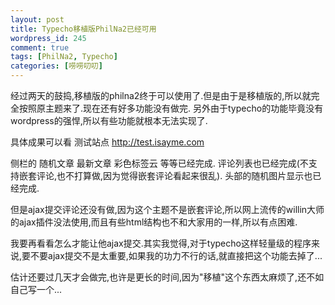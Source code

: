 ```yaml
--- 
layout: post
title: Typecho移植版PhilNa2已经可用
wordpress_id: 245
comment: true
tags: [PhilNa2, Typecho]
categories: [唠唠叨叨]
---
```

经过两天的鼓捣,移植版的philna2终于可以使用了.但是由于是移植版的,所以就完全按照原主题来了.现在还有好多功能没有做完.  另外由于typecho的功能毕竟没有wordpress的强悍,所以有些功能就根本无法实现了.

具体成果可以看 测试站点 <http://test.isayme.com>

侧栏的 随机文章 最新文章  彩色标签云 等等已经完成.
评论列表也已经完成(不支持嵌套评论,也不打算做,因为觉得嵌套评论看起来很乱).
头部的随机图片显示也已经完成.

但是ajax提交评论还没有做,因为这个主题不是嵌套评论,所以网上流传的willin大师的ajax插件没法使用,而且有些html结构也不和大家用的一样,所以有点困难.

我要再看看怎么才能让他ajax提交.其实我觉得,对于typecho这样轻量级的程序来说,要不要ajax提交不是太重要,如果我的功力不行的话,就直接把这个功能去掉了...

估计还要过几天才会做完,也许是更长的时间,因为"移植"这个东西太麻烦了,还不如自己写一个...
